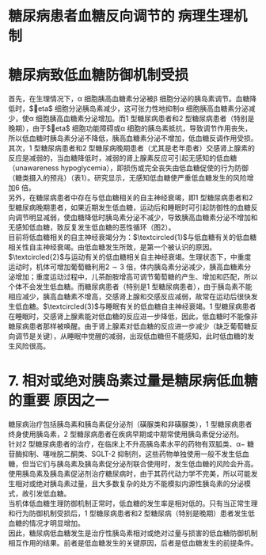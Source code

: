 # 糖尿病患者血糖反向调节的 病理生理机制  
#  糖尿病致低血糖防御机制受损  
首先，在生理情况下，$\upalpha$ 细胞胰高血糖素分泌被β 细胞分泌的胰岛素调节。血糖降低时，$eta$ 细胞分泌胰岛素减少，这可张力性地抑制$\upalpha$ 细胞胰高血糖素分泌减少，使$\upalpha$ 细胞胰高血糖素分泌增加。而1 型糖尿病患者和2 型糖尿病患者（特别是晚期），由于$eta$ 细胞功能障碍或$\upalpha$ 细胞的胰岛素抵抗，导致调节作用丧失，所以低血糖时胰岛素分泌不降低，胰高血糖素分泌不增加，低血糖反调作用受损。  
其次，1 型糖尿病患者和2 型糖尿病晚期患者（尤其是老年患者）交感肾上腺素的反应是减弱的，当血糖降低时，减弱的肾上腺素反应可引起无感知的低血糖（unawareness hypoglycemia），即损伤或完全丧失由低血糖促使的行为防御（糖类摄入的预兆）（表1）。研究显示，无感知低血糖使严重低血糖发生的风险增加6 倍。  
另外，在糖尿病患者中存在与低血糖相关的自主神经衰竭，即1 型糖尿病患者和2 型糖尿病晚期患者，如果近期发生低血糖，运动后和睡眠时可引起防御性的血糖反向调节明显减弱，使血糖降低时胰岛素分泌不减少，导致胰高血糖素分泌不增加和无感知低血糖，致反复发生低血糖的恶性循环（图2）。  
目前将低血糖相关的自主神经衰竭分为：$\textcircled{1}$与低血糖有关的低血糖相关性自主神经衰竭。由低血糖发生所致，是第一个被认识的原因。$\textcircled{2}$与运动有关的低血糖相关自主神经衰竭。生理状态下，中重度运动时，机体可增加葡萄糖利用$2\sim3$ 倍，体内胰岛素分泌减少，胰高血糖素分泌增加；重度运动过程中，儿茶酚胺增高可调节葡萄糖的产生、增加和匹配，所以个体不会发生低血糖。而糖尿病患者（特别是1 型糖尿病患者），由于胰岛素不能相应减少，胰高血糖素不增高，交感肾上腺和交感反应减弱，故常在运动后很快发生低血糖。$\textcircled{3}$与睡眠有关的低血糖自主神经衰竭。1 型糖尿病患者在睡眠时，交感肾上腺素能对低血糖的反应进一步降低，因此，低血糖时不能像非糖尿病患者那样被唤醒。由于肾上腺素对低血糖的反应进一步减少（缺乏葡萄糖反向调节是关键），从睡眠中觉醒的减弱，出现低血糖但不能感知，此时低血糖的发生风险很高。  
# 7.  相对或绝对胰岛素过量是糖尿病低血糖的重要 原因之一  
糖尿病治疗包括胰岛素和胰岛素促分泌剂（磺脲类和非磺脲类），1 型糖尿病患者终身使用胰岛素，2 型糖尿病患者在疾病早期或中期常使用胰岛素促分泌剂。  
针对2 型糖尿病患者的治疗，在临床上不升高胰岛素水平的药物有双胍类、$\upalpha-$ 糖苷酶抑制、噻唑脘二酮类、SGLT-2 抑制剂，这些药物单独使用一般不发生低血糖，但当它们与胰岛素及胰岛素促分泌剂联合使用时，发生低血糖的风险会升高。  
使用胰岛素及胰岛素促泌剂治疗糖尿病时，由于其药代动力学不完美，所以可能发生相对或绝对胰岛素过量，且大多数复杂的处方不能模拟内源性胰岛素的分泌模式，故引发低血糖。  
当机体低血糖生理防御机制正常时，低血糖的发生率是相对低的。只有当正常生理和行为防御机制受损后，1 型糖尿病患者和2 型糖尿病（特别是晚期）患者发生低血糖的情况才明显增加。  
因此，糖尿病低血糖发生是治疗性胰岛素相对或绝对过量与损害的低血糖防御机制相互作用的结果。前者是低血糖发生的关键原因，后者是低血糖发生的前提条件。  
